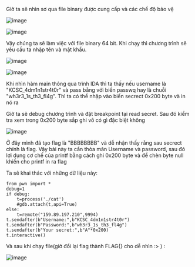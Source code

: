 Giờ ta sẽ nhìn sơ qua file binary được cung cấp và các chế độ bảo vệ


![image](https://user-images.githubusercontent.com/114044703/213348890-bc9b12fb-91c8-4bb0-aee4-7bbae89d76e3.png)

![image](https://user-images.githubusercontent.com/114044703/213348466-8d8d4f82-fb1a-4d92-aa7e-b4ae0890aaca.png)

Vậy chúng ta sẽ làm việc với file binary 64 bit. Khi chạy thì chương trình sẽ yêu cầu ta nhập tên và mật khẩu.

![image](https://user-images.githubusercontent.com/114044703/213349666-02ebd573-2600-4e0d-b681-887df95c549e.png)

![image](https://user-images.githubusercontent.com/114044703/213349827-83332f9b-af6e-43bb-9e94-976588f1d8c9.png)


Khi nhìn hàm main thông qua trình IDA thì ta thấy nếu username là "KCSC_4dm1n1str4t0r" và pass bằng với biến passwq hay là chuỗi "wh3r3_1s_th3_fl4g". Thì ta có thể nhập vào biến secrect 0x200 byte và in nó ra


Giờ ta sẽ debug chương trình và đặt breakpoint tại read secret. Sau đó kiểm tra xem trong 0x200 byte sắp ghi vô có gì đặc biệt không 

![image](https://user-images.githubusercontent.com/114044703/213351330-b72cf172-a8b5-4ee3-905d-191056005c5c.png)

Ở đây mình đã tạo flag là "BBBBBBBB" và dễ nhận thấy rằng sau secrect chính là flag. Vậy bài này ta cần thỏa mãn Username và password, sau đó lợi dụng cơ chế của printf bằng cách ghi 0x200 byte và để chèn byte null khiến cho printf in ra flag

Ta sẽ khai thác với những dữ liệu này:
```
from pwn import *
debug=1
if debug:
	t=process('./cat')
	#gdb.attach(t,api=True)
else:
	t=remote("159.89.197.210",9994)
t.sendafter(b"Username:",b"KCSC_4dm1n1str4t0r")
t.sendafter(b"Password:",b"wh3r3_1s_th3_fl4g")
t.sendafter(b"Your secret:",b"A"*0x200)
t.interactive()

```

Và sau khi chạy file(giờ đổi lại flag thành FLAG{} cho dễ nhìn :> ) :

![image](https://user-images.githubusercontent.com/114044703/213352196-794745c5-359b-4ea6-a3e0-f3fc51228325.png)

